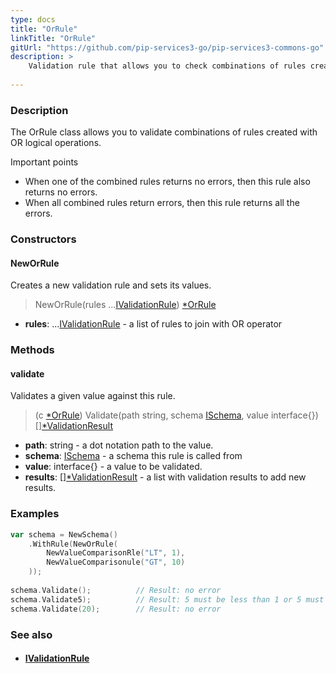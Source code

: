 ```yaml
---
type: docs
title: "OrRule"
linkTitle: "OrRule"
gitUrl: "https://github.com/pip-services3-go/pip-services3-commons-go"
description: >
    Validation rule that allows you to check combinations of rules created with OR logical operations.
    
---
```


### Description

The OrRule class allows you to validate combinations of rules created with OR logical operations.

Important points

- When one of the combined rules returns no errors, then this rule also returns no errors.
- When all combined rules return errors, then this rule returns all the errors.

### Constructors


#### NewOrRule
Creates a new validation rule and sets its values.

> NewOrRule(rules ...[IValidationRule](../ivalidation_rule)) [*OrRule]()

- **rules**: ...[IValidationRule](../ivalidation_rule) - a list of rules to join with OR operator     

### Methods

#### validate
Validates a given value against this rule.

> (c [*OrRule]()) Validate(path string, schema [ISchema](../ischema), value interface{}) [][*ValidationResult](../validation_result)

- **path**: string - a dot notation path to the value.
- **schema**: [ISchema](../ischema) - a schema this rule is called from
- **value**: interface{} - a value to be validated.
- **results**: [][*ValidationResult](../validation_result) - a list with validation results to add new results.


### Examples

```go
var schema = NewSchema()
    .WithRule(NewOrRule(
        NewValueComparisonRle("LT", 1),
        NewValueComparisonule("GT", 10)
    ));
 
schema.Validate();          // Result: no error
schema.Validate5);          // Result: 5 must be less than 1 or 5 must be more than 10
schema.Validate(20);        // Result: no error

```

### See also
- #### [IValidationRule](../ivalidation_rule)
